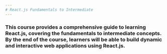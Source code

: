 ```yaml
---
# React.js Fundamentals to Intermediate
---
```


### This course provides a comprehensive guide to learning React.js, covering the fundamentals to intermediate concepts. By the end of the course, learners will be able to build dynamic and interactive web applications using React.js.
